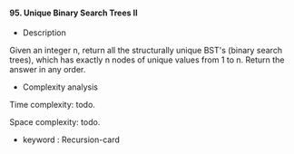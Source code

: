 #### 95. Unique Binary Search Trees II

* Description

Given an integer n, return all the structurally unique BST's (binary search trees), which has exactly n nodes of unique
values from 1 to n. Return the answer in any order.

* Complexity analysis

Time complexity: todo.

Space complexity: todo.

* keyword : Recursion-card